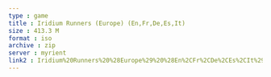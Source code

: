 ```yaml
---
type : game
title : Iridium Runners (Europe) (En,Fr,De,Es,It)
size : 413.3 M
format : iso
archive : zip
server : myrient
link2 : Iridium%20Runners%20%28Europe%29%20%28En%2CFr%2CDe%2CEs%2CIt%29
---
```

